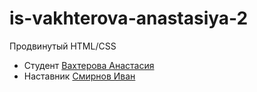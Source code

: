 # is-vakhterova-anastasiya-2
Продвинутый HTML/CSS

* Студент [Вахтерова Анастасия](http://t.me/Vakhterova)
* Наставник [Смирнов Иван](https://t.me/ducker_t)
